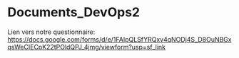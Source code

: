 # Documents_DevOps2

Lien vers notre questionnaire: https://docs.google.com/forms/d/e/1FAIpQLSfYRQxv4qNODj4S_D8OuNBGxqsWeCIECpK22tPOldQPJ_4jmg/viewform?usp=sf_link
